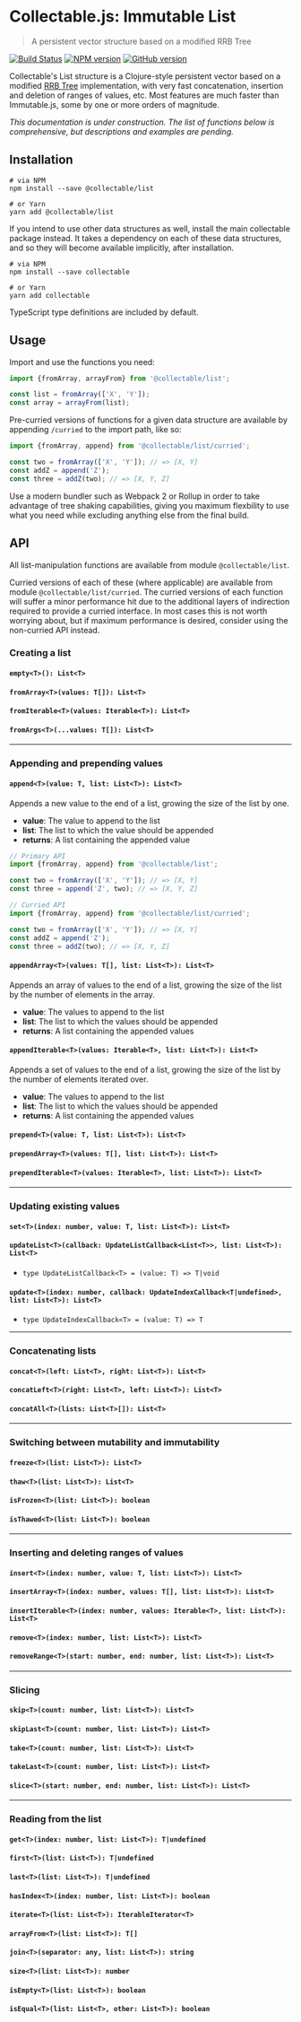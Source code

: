 # Collectable.js: Immutable List

> A persistent vector structure based on a modified RRB Tree

[![Build Status](https://travis-ci.org/frptools/collectable.svg?branch=master)](https://travis-ci.org/frptools/collectable)
[![NPM version](https://badge.fury.io/js/%40collectable%2Flist.svg)](http://badge.fury.io/js/%40collectable%2Flist)
[![GitHub version](https://badge.fury.io/gh/frptools%2Fcollectable.svg)](https://badge.fury.io/gh/frptools%2Fcollectable)

Collectable's List structure is a Clojure-style persistent vector based on a modified [RRB Tree](https://infoscience.epfl.ch/record/169879/files/RMTrees.pdf) implementation, with very fast concatenation, insertion and deletion of ranges of values, etc. Most features are much faster than Immutable.js, some by one or more orders of magnitude.

*This documentation is under construction. The list of functions below is comprehensive, but descriptions and examples are pending.*

## Installation

```
# via NPM
npm install --save @collectable/list

# or Yarn
yarn add @collectable/list
```

If you intend to use other data structures as well, install the main collectable package instead. It takes a dependency on each of these data structures, and so they will become available implicitly, after installation.

```
# via NPM
npm install --save collectable

# or Yarn
yarn add collectable
```

TypeScript type definitions are included by default.

## Usage

Import and use the functions you need:

```js
import {fromArray, arrayFrom} from '@collectable/list';

const list = fromArray(['X', 'Y']);
const array = arrayFrom(list);
```

Pre-curried versions of functions for a given data structure are available by appending `/curried` to the import path, like so:

```ts
import {fromArray, append} from '@collectable/list/curried';

const two = fromArray(['X', 'Y']); // => [X, Y]
const addZ = append('Z');
const three = addZ(two); // => [X, Y, Z]
```

Use a modern bundler such as Webpack 2 or Rollup in order to take advantage of tree shaking capabilities, giving you maximum flexbility to use what you need while excluding anything else from the final build.

## API

All list-manipulation functions are available from module `@collectable/list`.

Curried versions of each of these (where applicable) are available from module `@collectable/list/curried`. The curried versions of each function will suffer a minor performance hit due to the additional layers of indirection required to provide a curried interface. In most cases this is not worth worrying about, but if maximum performance is desired, consider using the non-curried API instead.

### Creating a list

#### `empty<T>(): List<T>`

#### `fromArray<T>(values: T[]): List<T>`

#### `fromIterable<T>(values: Iterable<T>): List<T>`

#### `fromArgs<T>(...values: T[]): List<T>`

--------------------------------------------------------------------------------

### Appending and prepending values

#### `append<T>(value: T, list: List<T>): List<T>`

Appends a new value to the end of a list, growing the size of the list by one.

- **value**: The value to append to the list
- **list**: The list to which the value should be appended
- **returns**: A list containing the appended value

```ts
// Primary API
import {fromArray, append} from '@collectable/list';

const two = fromArray(['X', 'Y']); // => [X, Y]
const three = append('Z', two); // => [X, Y, Z]
```

```ts
// Curried API
import {fromArray, append} from '@collectable/list/curried';

const two = fromArray(['X', 'Y']); // => [X, Y]
const addZ = append('Z');
const three = addZ(two); // => [X, Y, Z]
```

#### `appendArray<T>(values: T[], list: List<T>): List<T>`

Appends an array of values to the end of a list, growing the size of the list by the number of
elements in the array.

- **value**: The values to append to the list
- **list**: The list to which the values should be appended
- **returns**: A list containing the appended values

#### `appendIterable<T>(values: Iterable<T>, list: List<T>): List<T>`

Appends a set of values to the end of a list, growing the size of the list by the number of
elements iterated over.

- **value**: The values to append to the list
- **list**: The list to which the values should be appended
- **returns**: A list containing the appended values

#### `prepend<T>(value: T, list: List<T>): List<T>`

#### `prependArray<T>(values: T[], list: List<T>): List<T>`

#### `prependIterable<T>(values: Iterable<T>, list: List<T>): List<T>`

--------------------------------------------------------------------------------

### Updating existing values

#### `set<T>(index: number, value: T, list: List<T>): List<T>`

#### `updateList<T>(callback: UpdateListCallback<List<T>>, list: List<T>): List<T>`

* `type UpdateListCallback<T> = (value: T) => T|void`

#### `update<T>(index: number, callback: UpdateIndexCallback<T|undefined>, list: List<T>): List<T>`

* `type UpdateIndexCallback<T> = (value: T) => T`
--------------------------------------------------------------------------------

### Concatenating lists

#### `concat<T>(left: List<T>, right: List<T>): List<T>`

#### `concatLeft<T>(right: List<T>, left: List<T>): List<T>`

#### `concatAll<T>(lists: List<T>[]): List<T>`

--------------------------------------------------------------------------------

### Switching between mutability and immutability

#### `freeze<T>(list: List<T>): List<T>`

#### `thaw<T>(list: List<T>): List<T>`

#### `isFrozen<T>(list: List<T>): boolean`

#### `isThawed<T>(list: List<T>): boolean`

--------------------------------------------------------------------------------

### Inserting and deleting ranges of values

#### `insert<T>(index: number, value: T, list: List<T>): List<T>`

#### `insertArray<T>(index: number, values: T[], list: List<T>): List<T>`

#### `insertIterable<T>(index: number, values: Iterable<T>, list: List<T>): List<T>`

#### `remove<T>(index: number, list: List<T>): List<T>`

#### `removeRange<T>(start: number, end: number, list: List<T>): List<T>`

--------------------------------------------------------------------------------

### Slicing

#### `skip<T>(count: number, list: List<T>): List<T>`

#### `skipLast<T>(count: number, list: List<T>): List<T>`

#### `take<T>(count: number, list: List<T>): List<T>`

#### `takeLast<T>(count: number, list: List<T>): List<T>`

#### `slice<T>(start: number, end: number, list: List<T>): List<T>`

--------------------------------------------------------------------------------

### Reading from the list

#### `get<T>(index: number, list: List<T>): T|undefined`

#### `first<T>(list: List<T>): T|undefined`

#### `last<T>(list: List<T>): T|undefined`

#### `hasIndex<T>(index: number, list: List<T>): boolean`

#### `iterate<T>(list: List<T>): IterableIterator<T>`

#### `arrayFrom<T>(list: List<T>): T[]`

#### `join<T>(separator: any, list: List<T>): string`

#### `size<T>(list: List<T>): number`

#### `isEmpty<T>(list: List<T>): boolean`

#### `isEqual<T>(list: List<T>, other: List<T>): boolean`
